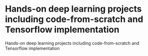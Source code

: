 # Hands-on deep learning projects including code-from-scratch and Tensorflow implementation
Hands-on deep learning projects including code-from-scratch and Tensorflow implementation
